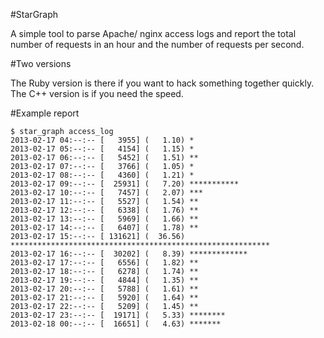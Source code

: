 #StarGraph

A simple tool to parse Apache/ nginx access logs and report the total number of requests 
in an hour and the number of requests per second.

#Two versions

The Ruby version is there if you want to hack something together quickly. The C++ version is 
if you need the speed.

#Example report

    $ star_graph access_log 
    2013-02-17 04:--:-- [   3955] (   1.10) *
    2013-02-17 05:--:-- [   4154] (   1.15) *
    2013-02-17 06:--:-- [   5452] (   1.51) **
    2013-02-17 07:--:-- [   3766] (   1.05) *
    2013-02-17 08:--:-- [   4360] (   1.21) *
    2013-02-17 09:--:-- [  25931] (   7.20) ***********
    2013-02-17 10:--:-- [   7457] (   2.07) ***
    2013-02-17 11:--:-- [   5527] (   1.54) **
    2013-02-17 12:--:-- [   6338] (   1.76) **
    2013-02-17 13:--:-- [   5969] (   1.66) **
    2013-02-17 14:--:-- [   6407] (   1.78) **
    2013-02-17 15:--:-- [ 131621] (  36.56) **********************************************************
    2013-02-17 16:--:-- [  30202] (   8.39) *************
    2013-02-17 17:--:-- [   6556] (   1.82) **
    2013-02-17 18:--:-- [   6278] (   1.74) **
    2013-02-17 19:--:-- [   4844] (   1.35) **
    2013-02-17 20:--:-- [   5788] (   1.61) **
    2013-02-17 21:--:-- [   5920] (   1.64) **
    2013-02-17 22:--:-- [   5209] (   1.45) **
    2013-02-17 23:--:-- [  19171] (   5.33) ********
    2013-02-18 00:--:-- [  16651] (   4.63) *******

